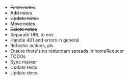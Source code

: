 - ~~Fetch notes~~
- ~~Add notes~~
- ~~Update notes~~
- ~~Move notes~~
- ~~Delete notes~~
- Separate URL to env
- Handle 401 and errors in general
- Refactor actions, pls
- Ensure there's no redundant spreads in homeReducer
- TODOs
- Sync marker
- Update tests
- Update docs
